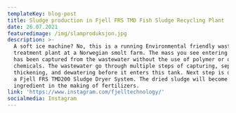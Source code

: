 ```yaml
---
templateKey: blog-post
title: Sludge production in Fjell FRS TMD Fish Sludge Recycling Plant
date: 26.07.2021
featuredimage: /img/slamproduksjon.jpg
description: >-
  A soft ice machine? No, this is a running Environmental friendly wastewater
  treatment plant at a Norwegian smolt farm. The mass you see entering the tank
  has been captured from the wastewater without the use of polymer or other
  chemicals. The wastewater go through multiple steps of capturing, separation,
  thickening, and dewatering before it enters this tank. Next step is drying in
  a Fjell FRS TMD200 Sludge Dryer System. The dried sludge will become a part
  ingredient in the making of fertilizers.
link: 'https://www.instagram.com/fjelltechnology/'
socialmedia: Instagram
---
```


